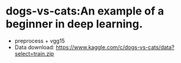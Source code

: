 # dogs-vs-cats:An example of a beginner in deep learning.
* preprocess + vgg15
* Data download: https://www.kaggle.com/c/dogs-vs-cats/data?select=train.zip
